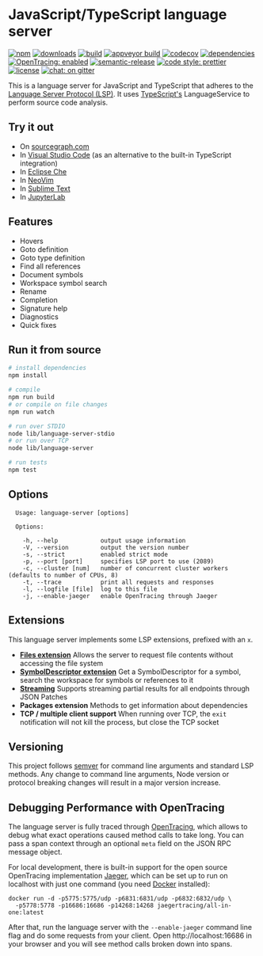 # JavaScript/TypeScript language server

[![npm](https://img.shields.io/npm/v/javascript-typescript-langserver.svg)](https://www.npmjs.com/package/javascript-typescript-langserver)
[![downloads](https://img.shields.io/npm/dm/javascript-typescript-langserver.svg)](https://www.npmjs.com/package/javascript-typescript-langserver)
[![build](https://travis-ci.org/sourcegraph/javascript-typescript-langserver.svg?branch=master)](https://travis-ci.org/sourcegraph/javascript-typescript-langserver)
[![appveyor build](https://ci.appveyor.com/api/projects/status/2wj7xe035pm7r76v/branch/master?svg=true
)](https://ci.appveyor.com/project/sourcegraph/javascript-typescript-langserver/branch/master)
[![codecov](https://codecov.io/gh/sourcegraph/javascript-typescript-langserver/branch/master/graph/badge.svg)](https://codecov.io/gh/sourcegraph/javascript-typescript-langserver)
[![dependencies](https://david-dm.org/sourcegraph/javascript-typescript-langserver.svg)](https://david-dm.org/sourcegraph/javascript-typescript-langserver)
[![OpenTracing: enabled](https://img.shields.io/badge/OpenTracing-enabled-blue.svg)](http://opentracing.io)
[![semantic-release](https://img.shields.io/badge/%20%20%F0%9F%93%A6%F0%9F%9A%80-semantic--release-e10079.svg)](https://github.com/semantic-release/semantic-release)
[![code style: prettier](https://img.shields.io/badge/code_style-prettier-ff69b4.svg)](https://github.com/prettier/prettier)
[![license](https://img.shields.io/github/license/sourcegraph/javascript-typescript-langserver.svg)]()
[![chat: on gitter](https://badges.gitter.im/sourcegraph/javascript-typescript-langserver.svg)](https://gitter.im/sourcegraph/javascript-typescript-langserver?utm_source=badge&utm_medium=badge&utm_campaign=pr-badge)

This is a language server for JavaScript and TypeScript that adheres to the [Language Server Protocol (LSP)](https://github.com/Microsoft/language-server-protocol/blob/master/protocol.md). It uses [TypeScript's](http://www.typescriptlang.org/) LanguageService to perform source code analysis.


## Try it out

 - On [sourcegraph.com](https://sourcegraph.com/github.com/sourcegraph/javascript-typescript-langserver/-/blob/src/typescript-service.ts)
 - In [Visual Studio Code](https://github.com/sourcegraph/vscode-javascript-typescript) (as an alternative to the built-in TypeScript integration)
 - In [Eclipse Che](https://eclipse.org/che/)
 - In [NeoVim](https://github.com/autozimu/LanguageClient-neovim)
 - In [Sublime Text](https://lsp.readthedocs.io/en/latest/#javascripttypescript)
 - In [JupyterLab](https://github.com/krassowski/jupyterlab-lsp)

## Features

 - Hovers
 - Goto definition
 - Goto type definition
 - Find all references
 - Document symbols
 - Workspace symbol search
 - Rename
 - Completion
 - Signature help
 - Diagnostics
 - Quick fixes

## Run it from source

```bash
# install dependencies
npm install

# compile
npm run build
# or compile on file changes
npm run watch

# run over STDIO
node lib/language-server-stdio
# or run over TCP
node lib/language-server

# run tests
npm test
```

## Options

```
  Usage: language-server [options]

  Options:

    -h, --help            output usage information
    -V, --version         output the version number
    -s, --strict          enabled strict mode
    -p, --port [port]     specifies LSP port to use (2089)
    -c, --cluster [num]   number of concurrent cluster workers (defaults to number of CPUs, 8)
    -t, --trace           print all requests and responses
    -l, --logfile [file]  log to this file
    -j, --enable-jaeger   enable OpenTracing through Jaeger
```

## Extensions

This language server implements some LSP extensions, prefixed with an `x`.

- **[Files extension](https://github.com/sourcegraph/language-server-protocol/blob/master/extension-files.md)**
  Allows the server to request file contents without accessing the file system
- **[SymbolDescriptor extension](https://github.com/sourcegraph/language-server-protocol/blob/master/extension-workspace-references.md)**
  Get a SymbolDescriptor for a symbol, search the workspace for symbols or references to it
- **[Streaming](https://github.com/sourcegraph/language-server-protocol/blob/streaming/protocol.md#partialResult)**
  Supports streaming partial results for all endpoints through JSON Patches
- **Packages extension**
  Methods to get information about dependencies
- **TCP / multiple client support**
  When running over TCP, the `exit` notification will not kill the process, but close the TCP socket

## Versioning

This project follows [semver](http://semver.org/) for command line arguments and standard LSP methods.
Any change to command line arguments, Node version or protocol breaking changes will result in a major version increase.

## Debugging Performance with OpenTracing

The language server is fully traced through [OpenTracing](http://opentracing.io/), which allows to debug what exact operations caused method calls to take long.
You can pass a span context through an optional `meta` field on the JSON RPC message object.

For local development, there is built-in support for the open source OpenTracing implementation [Jaeger](http://jaeger.readthedocs.io/en/latest/), which can be set up to run on localhost with just one command (you need [Docker](https://www.docker.com/) installed):

```
docker run -d -p5775:5775/udp -p6831:6831/udp -p6832:6832/udp \
  -p5778:5778 -p16686:16686 -p14268:14268 jaegertracing/all-in-one:latest
```

After that, run the language server with the `--enable-jaeger` command line flag and do some requests from your client.
Open http://localhost:16686 in your browser and you will see method calls broken down into spans.
